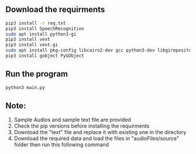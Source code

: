 ## Download the requirments
``` bash
pip3 install -r req.txt
pip3 install SpeechRecognition
sudo apt install python3-gi
pip3 install vext
pip3 install vext.gi
sudo apt install pkg-config libcairo2-dev gcc python3-dev libgirepository1.0-dev
pip3 install gobject PyGObject
```
## Run the program
``` bash
python3 main.py
```

## Note: 
1. Sample Audios and sample text file are provided
2. Check the pip versions before installing the requirments
3. Download the "text" file and replace it with existing one in the directory
4. Download the required data and load the files in "audioFiles/source" folder then run this following command
